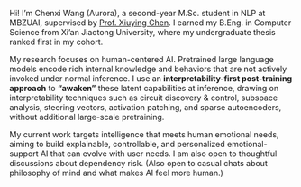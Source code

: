 <span class='anchor' id='about-me'></span>

Hi! I’m Chenxi Wang (Aurora), a second-year M.Sc. student in NLP at MBZUAI, supervised by [Prof. Xiuying Chen](https://iriscxy.github.io/). I earned my B.Eng. in Computer Science from Xi’an Jiaotong University, where my undergraduate thesis ranked first in my cohort.

My research focuses on human-centered AI. Pretrained large language models encode rich internal knowledge and behaviors that are not actively invoked under normal inference. I use an **interpretability-first post-training approach** to **“awaken”** these latent capabilities at inference, drawing on interpretability techniques such as circuit discovery & control, subspace analysis, steering vectors, activation patching, and sparse autoencoders, without additional large-scale pretraining. 

My current work targets intelligence that meets human emotional needs, aiming to build explainable, controllable, and personalized emotional-support AI that can evolve with user needs. I am also open to thoughtful discussions about dependency risk. (Also open to casual chats about philosophy of mind and what makes AI feel more human.)


